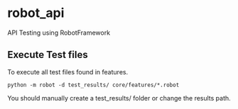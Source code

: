 # robot_api
API Testing using RobotFramework

## Execute Test files
To execute all test files found in features.
```
python -m robot -d test_results/ core/features/*.robot
```
You should manually create a test_results/ folder or change the results path.
